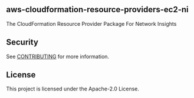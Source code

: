## aws-cloudformation-resource-providers-ec2-ni

The CloudFormation Resource Provider Package For Network Insights


## Security

See [CONTRIBUTING](CONTRIBUTING.md#security-issue-notifications) for more information.

## License

This project is licensed under the Apache-2.0 License.
